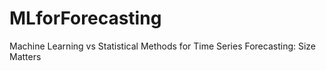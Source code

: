 # MLforForecasting
Machine Learning vs Statistical Methods for Time Series Forecasting: Size Matters
